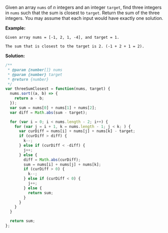 Given an array `nums` of _n_ integers and an integer `target`, find three integers in `nums` such that the sum is closest to `target`. Return the sum of the three integers. You may assume that each input would have exactly one solution.

**Example:**

```
Given array nums = [-1, 2, 1, -4], and target = 1.

The sum that is closest to the target is 2. (-1 + 2 + 1 = 2).
```

**Solution:**

```js
/**
 * @param {number[]} nums
 * @param {number} target
 * @return {number}
 */
var threeSumClosest = function(nums, target) {
  nums.sort((a, b) => {
    return a - b;
  });
  var sum = nums[0] + nums[1] + nums[2];
  var diff = Math.abs(sum - target);

  for (var i = 0; i < nums.length - 2; i++) {
    for (var j = i + 1, k = nums.length - 1; j < k; ) {
      var curDiff = nums[i] + nums[j] + nums[k] - target;
      if (curDiff > diff) {
        k--;
      } else if (curDiff < -diff) {
        j++;
      } else {
        diff = Math.abs(curDiff);
        sum = nums[i] + nums[j] + nums[k];
        if (curDiff > 0) {
          k--;
        } else if (curDiff < 0) {
          j++;
        } else {
          return sum;
        }
      }
    }
  }

  return sum;
};
```
